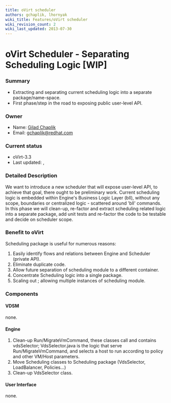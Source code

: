```yaml
---
title: oVirt scheduler
authors: gchaplik, lhornyak
wiki_title: Features/oVirt scheduler
wiki_revision_count: 2
wiki_last_updated: 2013-07-30
---
```


# oVirt Scheduler - Separating Scheduling Logic [WIP]

### Summary

*   Extracting and separating current scheduling logic into a separate package/name-space.
*   First phase/step in the road to exposing public user-level API.

### Owner

*   Name: [ Gilad Chaplik](User:gchaplik)
*   Email: <gchaplik@redhat.com>

### Current status

*   oVirt-3.3
*   Last updated: ,

### Detailed Description

We want to introduce a new scheduler that will expose user-level API, to achieve that goal, there ought to be preliminary work. Current scheduling logic is embedded within Engine's Business Logic Layer (bll), without any scope, boundaries or centralized logic - scattered around 'bll' commands. In this phase we will clean-up, re-factor and extract scheduling related logic into a separate package, add unit tests and re-factor the code to be testable and decide on scheduler scope.

### Benefit to oVirt

Scheduling package is useful for numerous reasons:

1.  Easily identify flows and relations between Engine and Scheduler (private API).
2.  Eliminate duplicate code.
3.  Allow future separation of scheduling module to a different container.
4.  Concentrate Scheduling logic into a single package.
5.  Scaling out ; allowing multiple instances of scheduling module.

### Components

#### VDSM

none.

#### Engine

1.  Clean-up Run/MigrateVmCommand, these classes call and contains vdsSelector; VdsSelector.java is the logic that serve Run/MigrateVmCommand, and selects a host to run according to policy and other VM/Host parameters.
2.  Move Scheduling classes to Scheduling package (VdsSelector, LoadBalancer, Policies...)
3.  Clean-up VdsSelector class.

#### User Interface

none.
